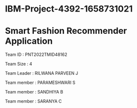 # IBM-Project-4392-1658731021
# Smart Fashion Recommender Application

Team ID : PNT2022TMID48162

Team Size : 4

Team Leader : RILWANA PARVEEN J

Team member : PARAMESHWARI S

Team member : SANDHIYA B

Team member : SARANYA C
